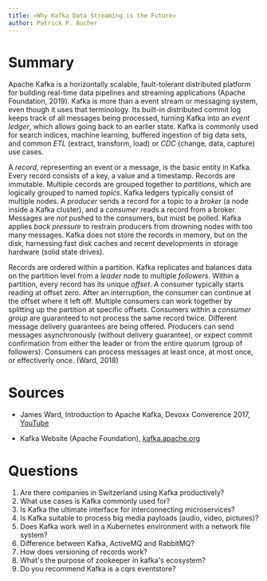 ```yaml
---
title: «Why Kafka Data Streaming is the Future»
author: Patrick P. Bucher
---
```


# Summary

Apache Kafka is a horizontally scalable, fault-tolerant distributed platform
for building real-time data pipelines and streaming applications (Apache
Foundation, 2019). Kafka is more than a event stream or messaging system, even
though it uses that terminology. Its built-in distributed commit log keeps
track of all messages being processed, turning Kafka into an _event ledger_,
which allows going back to an earlier state. Kafka is commonly used for search
indices, machine learning, buffered ingestion of big data sets, and common
_ETL_ (extract, transform, load) or _CDC_ (change, data, capture) use cases.

A _record_, representing an event or a message, is the basic entity in Kafka.
Every record consists of a key, a value and a timestamp. Records are immutable.
Multiple cecords are grouped together to _partitions_, which are logically
grouped to named _topics_.  Kafka ledgers typically consist of multiple nodes.
A _producer_ sends a record for a topic to a _broker_ (a node inside a Kafka
cluster), and a _consumer_ reads a record from a broker. Messages are _not_
pushed to the consumers, but must be polled. Kafka applies _back pressure_ to
restrain producers from drowning nodes with too many messages. Kafka does not
store the records in memory, but on the disk, harnessing fast disk caches and
recent developments in storage hardware (solid state drives).

Records are ordered within a partition. Kafka replicates and balances data on
the partition level from a _leader_ node to multiple _followers_. Within a
partition, every record has its unique _offset_. A consumer typically starts
reading at offset zero. After an interruption, the consumer can continue at the
offset where it left off. Multiple consumers can work together by splitting up
the partition at specific offsets. Consumers within a _consumer group_ are
guaranteed to not process the same record twice.  Different message delivery
guarantees are being offered. Producers can send messages asynchronously
(without delivery guarantee), or expect commit confirmation from either the
leader or from the entire quorum (group of followers). Consumers can process
messages at least once, at most once, or effectiverly once. (Ward, 2018)

# Sources

- James Ward, Introduction to Apache Kafka, Devoxx Converence 2017,
  [YouTube](https://www.youtube.com/watch?v=UEg40Te8pnE)

- Kafka Website (Apache Foundation),
  [kafka.apache.org](https://kafka.apache.org/)

# Questions

1. Are there companies in Switzerland using Kafka productively?
2. What use cases is Kafka commonly used for?
3. Is Kafka the ultimate interface for interconnecting microservices?
4. Is Kafka suitable to process big media payloads (audio, video, pictures)?
5. Does Kafka work well in a Kubernetes environment with a network file system?
6. Difference between Kafka, ActiveMQ and RabbitMQ?
7. How does versioning of records work?
8. What's the purpose of zookeeper in kafka's ecosystem?
9. Do you recommend Kafka is a cqrs eventstore?
